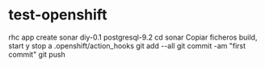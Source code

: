 
# test-openshift

rhc app create sonar diy-0.1 postgresql-9.2
cd sonar
Copiar ficheros build, start y stop a .openshift/action_hooks
git add --all
git commit -am "first commit"
git push
